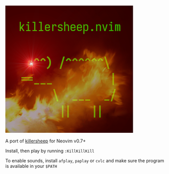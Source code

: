 ![killersheep.nvim](media/killersheep.png)

A port of [killersheep](https://github.com/vim/killersheep) for Neovim v0.7+

Install, then play by running `:KillKillKill`

To enable sounds, install `afplay`, `paplay` or `cvlc` and make sure the program
is available in your `$PATH`
